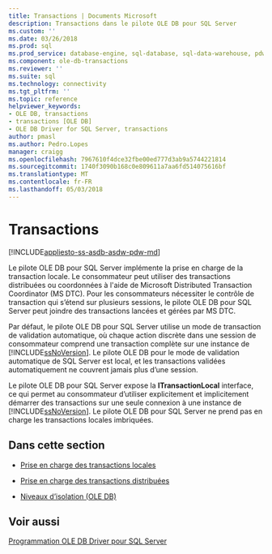 ```yaml
---
title: Transactions | Documents Microsoft
description: Transactions dans le pilote OLE DB pour SQL Server
ms.custom: ''
ms.date: 03/26/2018
ms.prod: sql
ms.prod_service: database-engine, sql-database, sql-data-warehouse, pdw
ms.component: ole-db-transactions
ms.reviewer: ''
ms.suite: sql
ms.technology: connectivity
ms.tgt_pltfrm: ''
ms.topic: reference
helpviewer_keywords:
- OLE DB, transactions
- transactions [OLE DB]
- OLE DB Driver for SQL Server, transactions
author: pmasl
ms.author: Pedro.Lopes
manager: craigg
ms.openlocfilehash: 7967610f4dce32fbe00ed777d3ab9a5744221814
ms.sourcegitcommit: 1740f3090b168c0e809611a7aa6fd514075616bf
ms.translationtype: MT
ms.contentlocale: fr-FR
ms.lasthandoff: 05/03/2018
---
```

# <a name="transactions"></a>Transactions
[!INCLUDE[appliesto-ss-asdb-asdw-pdw-md](../../../includes/appliesto-ss-asdb-asdw-pdw-md.md)]

  Le pilote OLE DB pour SQL Server implémente la prise en charge de la transaction locale. Le consommateur peut utiliser des transactions distribuées ou coordonnées à l'aide de Microsoft Distributed Transaction Coordinator (MS DTC). Pour les consommateurs nécessiter le contrôle de transaction qui s’étend sur plusieurs sessions, le pilote OLE DB pour SQL Server peut joindre des transactions lancées et gérées par MS DTC.  
  
 Par défaut, le pilote OLE DB pour SQL Server utilise un mode de transaction de validation automatique, où chaque action discrète dans une session de consommateur comprend une transaction complète sur une instance de [!INCLUDE[ssNoVersion](../../../includes/ssnoversion-md.md)]. Le pilote OLE DB pour le mode de validation automatique de SQL Server est local, et les transactions validées automatiquement ne couvrent jamais plus d’une session.  
  
 Le pilote OLE DB pour SQL Server expose la **ITransactionLocal** interface, ce qui permet au consommateur d’utiliser explicitement et implicitement démarrer des transactions sur une seule connexion à une instance de [!INCLUDE[ssNoVersion](../../../includes/ssnoversion-md.md)]. Le pilote OLE DB pour SQL Server ne prend pas en charge les transactions locales imbriquées.  
  
## <a name="in-this-section"></a>Dans cette section  
  
-   [Prise en charge des transactions locales](../../oledb/ole-db-transactions/supporting-local-transactions.md)  
  
-   [Prise en charge des transactions distribuées](../../oledb/ole-db-transactions/supporting-distributed-transactions.md)  
  
-   [Niveaux d’isolation &#40;OLE DB&#41;](../../oledb/ole-db-transactions/isolation-levels-ole-db.md)  
  
## <a name="see-also"></a>Voir aussi  
 [Programmation OLE DB Driver pour SQL Server](../../oledb/ole-db/oledb-driver-for-sql-server-programming.md)  
  
  
